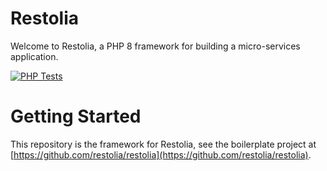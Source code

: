 # Restolia
Welcome to Restolia, a PHP 8 framework for building a micro-services application.

[![PHP Tests](https://github.com/restolia/framework/actions/workflows/tests.yml/badge.svg)](https://github.com/restolia/framework/actions/workflows/tests.yml)

# Getting Started
This repository is the framework for Restolia, see the boilerplate project at [https://github.com/restolia/restolia](https://github.com/restolia/restolia).
